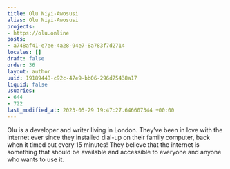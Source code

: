 ```yaml
---
title: Olu Niyi-Awosusi
alias: Olu Niyi-Awosusi
projects:
- https://olu.online
posts:
- a748af41-e7ee-4a28-94e7-8a783f7d2714
locales: []
draft: false
order: 36
layout: author
uuid: 19189448-c92c-47e9-bb06-296d75438a17
liquid: false
usuaries:
- 644
- 722
last_modified_at: 2023-05-29 19:47:27.646607344 +00:00
---
```


<p style="text-align:start">Olu is a developer and writer living in London. They’ve been in love with the internet ever since they installed dial-up on their family computer, back when it timed out every 15 minutes! They believe that the internet is something that should be available and accessible to everyone and anyone who wants to use it.</p>